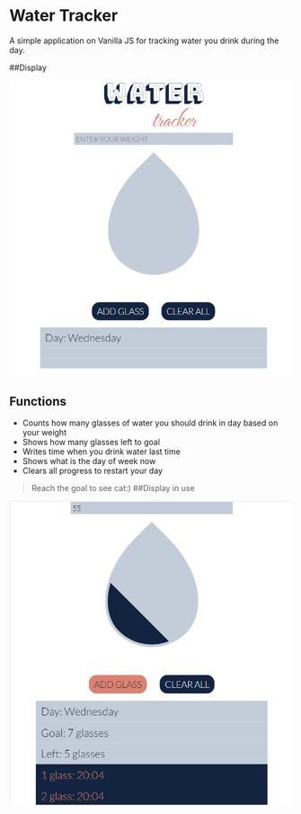 # Water Tracker

A simple application on Vanilla JS for tracking water you drink during the day.

##Display 

![](/screens/first.png)

## Functions

* Counts how many glasses of water you should drink in day based on your weight
* Shows how many glasses left to goal
* Writes time when you drink water last time
* Shows what is the day of week now
* Clears all progress to restart your day

>Reach the goal to see cat:)
##Display in use

![](/screens/second.png)

